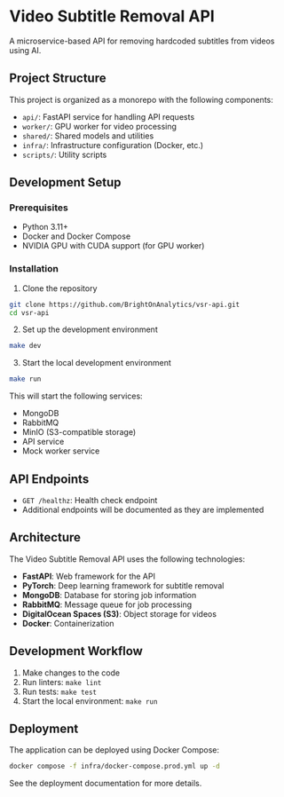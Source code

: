 # Video Subtitle Removal API

A microservice-based API for removing hardcoded subtitles from videos using AI.

## Project Structure

This project is organized as a monorepo with the following components:

- `api/`: FastAPI service for handling API requests
- `worker/`: GPU worker for video processing
- `shared/`: Shared models and utilities
- `infra/`: Infrastructure configuration (Docker, etc.)
- `scripts/`: Utility scripts

## Development Setup

### Prerequisites

- Python 3.11+
- Docker and Docker Compose
- NVIDIA GPU with CUDA support (for GPU worker)

### Installation

1. Clone the repository

```bash
git clone https://github.com/BrightOnAnalytics/vsr-api.git
cd vsr-api
```

2. Set up the development environment

```bash
make dev
```

3. Start the local development environment

```bash
make run
```

This will start the following services:
- MongoDB
- RabbitMQ
- MinIO (S3-compatible storage)
- API service
- Mock worker service

## API Endpoints

- `GET /healthz`: Health check endpoint
- Additional endpoints will be documented as they are implemented

## Architecture

The Video Subtitle Removal API uses the following technologies:

- **FastAPI**: Web framework for the API
- **PyTorch**: Deep learning framework for subtitle removal
- **MongoDB**: Database for storing job information
- **RabbitMQ**: Message queue for job processing
- **DigitalOcean Spaces (S3)**: Object storage for videos
- **Docker**: Containerization

## Development Workflow

1. Make changes to the code
2. Run linters: `make lint`
3. Run tests: `make test`
4. Start the local environment: `make run`

## Deployment

The application can be deployed using Docker Compose:

```bash
docker compose -f infra/docker-compose.prod.yml up -d
```

See the deployment documentation for more details.

